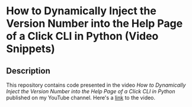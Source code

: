 # How to Dynamically Inject the Version Number into the Help Page of a Click CLI in Python (Video Snippets)

## Description

This repository contains code presented in the video *How to Dynamically Inject the Version Number into the Help Page of a Click CLI in Python* published on my YouTube channel.
Here's a [link](https://youtu.be/UfR9pme0WYo) to the video.
